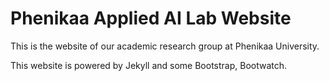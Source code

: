 # Phenikaa Applied AI Lab Website

This is the website of our academic research group at Phenikaa University.

This website is powered by Jekyll and some Bootstrap, Bootwatch.

